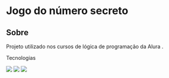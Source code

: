 <h1>Jogo do número secreto</h1>

<h2> Sobre</h2>
<p>Projeto utilizado nos cursos de lógica de programação da Alura .</p>

Tecnologias
<div>
<img src="https://img.shields.io/badge/HTML-239120?style=for-the-badge&logo=htm15&logoColor=white">
<img src="https://img.shields.io/badge/CSS-239120?&style=for-the-badge&logo=css3&logoColor=white">
<img src="https://img.shields.io/badge/JavaScript-F7DF1E?style=for-the-badge&logo=javascript&logoColor=black">
</div>

